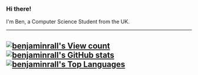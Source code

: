 ### Hi there!
I'm Ben, a Computer Science Student from the UK.

---
[![benjaminrall's View count](https://komarev.com/ghpvc/?username=benjaminrall&style=flat-square)](https://github.com/benjaminrall)
[![benjaminrall's GitHub stats](https://github-readme-stats.vercel.app/api?username=benjaminrall&show_icons=true&count_private=true&theme=github_dark)](https://github.com/benjaminrall)
[![benjaminrall's Top Languages](https://github-readme-stats.vercel.app/api/top-langs/?username=benjaminrall&layout=compact&theme=github_dark)](https://github.com/benjaminrall)
---

<!--
**benjaminrall/benjaminrall** is a ✨ _special_ ✨ repository because its `README.md` (this file) appears on your GitHub profile.

Here are some ideas to get you started:

- 🔭 I’m currently working on ...
- 🌱 I’m currently learning ...
- 👯 I’m looking to collaborate on ...
- 🤔 I’m looking for help with ...
- 💬 Ask me about ...
- 📫 How to reach me: ...
- 😄 Pronouns: ...
- ⚡ Fun fact: ...
-->
